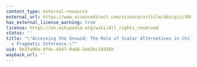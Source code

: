 ```yaml
---
content_type: external-resource
external_url: https://www.sciencedirect.com/science/article/abs/pii/S0010027710002350?via%3Dihub
has_external_license_warning: true
license: https://en.wikipedia.org/wiki/All_rights_reserved
status: ''
title: "\"Accessing the Unsaid: The Role of Scalar Alternatives in Children\u2019\
  s Pragmatic Inference.\""
uid: 0e27a96e-9f4c-45d7-9a68-5eb3bc18d36b
wayback_url: ''
---
```

